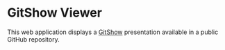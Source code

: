 # GitShow Viewer

This web application displays a [GitShow](https://github.com/radkovo/gitshow/) presentation available in a public GitHub repository.
